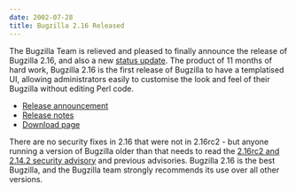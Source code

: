 ```yaml
---
date: 2002-07-28
title: Bugzilla 2.16 Released
---
```


The Bugzilla Team is relieved and pleased to finally announce the release of Bugzilla 2.16, and also a new [status update](../status/2002-07-28.html). The product of 11 months of hard work, Bugzilla 2.16 is the first release of Bugzilla to have a templatised UI, allowing administrators easily to customise the look and feel of their Bugzilla without editing Perl code.

*   [Release announcement](https://groups.google.com/groups?q=&hl=en&lr=&ie=UTF-8&oe=UTF-8&selm=p05111a01b969ca075018%40%5B192.168.1.203%5D&rnum=1)
*   [Release notes](../releases/2.16/release-notes.html)
*   [Download page](../download/)

There are no security fixes in 2.16 that were not in 2.16rc2 - but anyone running a version of Bugzilla older than that needs to read the [2.16rc2 and 2.14.2 security advisory](../security/2.14.2/) and previous advisories. Bugzilla 2.16 is the best Bugzilla, and the Bugzilla team strongly recommends its use over all other versions.

